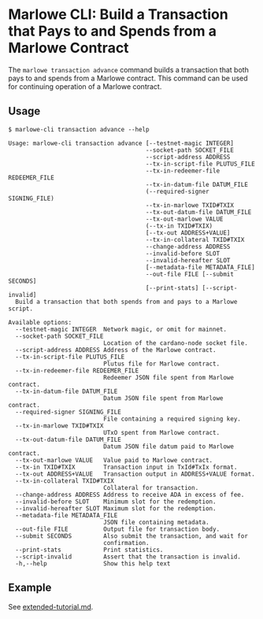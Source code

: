 # Marlowe CLI: Build a Transaction that Pays to and Spends from a Marlowe Contract

The `marlowe transaction advance` command builds a transaction that both pays to and spends from a Marlowe contract. This command can be used for continuing operation of a Marlowe contract.


## Usage

    $ marlowe-cli transaction advance --help
    
    Usage: marlowe-cli transaction advance [--testnet-magic INTEGER]
                                           --socket-path SOCKET_FILE
                                           --script-address ADDRESS
                                           --tx-in-script-file PLUTUS_FILE
                                           --tx-in-redeemer-file REDEEMER_FILE
                                           --tx-in-datum-file DATUM_FILE
                                           (--required-signer SIGNING_FILE)
                                           --tx-in-marlowe TXID#TXIX
                                           --tx-out-datum-file DATUM_FILE
                                           --tx-out-marlowe VALUE
                                           (--tx-in TXID#TXIX) 
                                           [--tx-out ADDRESS+VALUE]
                                           --tx-in-collateral TXID#TXIX
                                           --change-address ADDRESS
                                           --invalid-before SLOT
                                           --invalid-hereafter SLOT 
                                           [--metadata-file METADATA_FILE]
                                           --out-file FILE [--submit SECONDS] 
                                           [--print-stats] [--script-invalid]
      Build a transaction that both spends from and pays to a Marlowe script.
    
    Available options:
      --testnet-magic INTEGER  Network magic, or omit for mainnet.
      --socket-path SOCKET_FILE
                               Location of the cardano-node socket file.
      --script-address ADDRESS Address of the Marlowe contract.
      --tx-in-script-file PLUTUS_FILE
                               Plutus file for Marlowe contract.
      --tx-in-redeemer-file REDEEMER_FILE
                               Redeemer JSON file spent from Marlowe contract.
      --tx-in-datum-file DATUM_FILE
                               Datum JSON file spent from Marlowe contract.
      --required-signer SIGNING_FILE
                               File containing a required signing key.
      --tx-in-marlowe TXID#TXIX
                               UTxO spent from Marlowe contract.
      --tx-out-datum-file DATUM_FILE
                               Datum JSON file datum paid to Marlowe contract.
      --tx-out-marlowe VALUE   Value paid to Marlowe contract.
      --tx-in TXID#TXIX        Transaction input in TxId#TxIx format.
      --tx-out ADDRESS+VALUE   Transaction output in ADDRESS+VALUE format.
      --tx-in-collateral TXID#TXIX
                               Collateral for transaction.
      --change-address ADDRESS Address to receive ADA in excess of fee.
      --invalid-before SLOT    Minimum slot for the redemption.
      --invalid-hereafter SLOT Maximum slot for the redemption.
      --metadata-file METADATA_FILE
                               JSON file containing metadata.
      --out-file FILE          Output file for transaction body.
      --submit SECONDS         Also submit the transaction, and wait for
                               confirmation.
      --print-stats            Print statistics.
      --script-invalid         Assert that the transaction is invalid.
      -h,--help                Show this help text


## Example

See [extended-tutorial.md](extended-tutorial.md).
